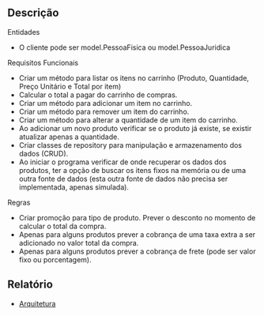 ## Descrição
Entidades
- O cliente pode ser model.PessoaFisica ou model.PessoaJuridica

Requisitos Funcionais
- Criar um método para listar os itens no carrinho (Produto, Quantidade, Preço Unitário e Total por item)
- Calcular o total a pagar do carrinho de compras.
- Criar um método para adicionar um item no carrinho.
- Criar um método para remover um item do carrinho.
- Criar um método para alterar a quantidade de um item do carrinho.
- Ao adicionar um novo produto verificar se o produto já existe, se existir atualizar apenas a quantidade.
- Criar classes de repository para manipulação e armazenamento dos dados (CRUD).
- Ao iniciar o programa verificar de onde recuperar os dados dos produtos, ter a opção de buscar os itens fixos na memória ou de uma outra fonte de dados (esta outra fonte de dados não precisa ser implementada, apenas simulada).

Regras
- Criar promoção para tipo de produto. Prever o desconto no momento de calcular o total da compra.
- Apenas para alguns produtos prever a cobrança de uma taxa extra a ser adicionado no valor total da compra.
- Apenas para alguns produtos prever a cobrança de frete (pode ser valor fixo ou porcentagem).

## Relatório
- [Arquitetura](docs/Arquitetura.md)